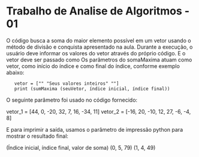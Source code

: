 # Trabalho de Analise de Algoritmos - 01

O código busca a soma do maior elemento possível em um vetor usando o método de divisão e conquista apresentado na aula.
Durante a execução, o usuário deve informar os valores do vetor através do próprio código. E o vetor deve ser passado como
Os parâmetros do somaMaxima atuam como vetor, como início do índice e como final do índice, conforme exemplo abaixo:

       vetor = ["" "Seus valores inteiros" ""]
       print (sumMaxima (seuVetor, índice inicial, índice final))

O seguinte parâmetro foi usado no código fornecido:

vetor_1 = [44, 0, -20, 32, 7, 16, -34, 11]
vetor_2 = [-16, 20, -10, 12, 27, -6, -4, 8]

E para imprimir a saída, usamos o parâmetro de impressão python para mostrar o resultado final:

(Índice inicial, índice final, valor de soma)
(0, 5, 79)
(1, 4, 49) 
